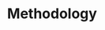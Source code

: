 ---
layout: results-methodology
title: Methodology
permalink: /philly/methodology
summary: The 2019 Census Methodology
---